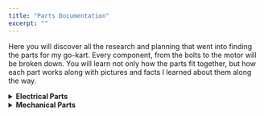 ```yaml
---
title: "Parts Documentation"
excerpt: ""
---
```


Here you will discover all the research and planning that went into finding the parts for my go-kart. Every component, from the bolts to the motor will be broken down. You will learn not only how the parts fit together, but how each part works along with pictures and facts I learned about them along the way.




<details>
<summary><b>Electrical Parts</b></summary>

<details>
<summary>DC Motor</summary>

<details>
<summary>What is a DC Motor?</summary>
A DC motor is the simplest kind of motor and has been used for decades due to their simplicity and low cost. There are two types of DC motors—the older brushed DC motors (BDC), and the newer and more efficient brushless DC motors (BLDC). First, let's understand how a BDC motor works. In the core of a BDC motor, there are permanent magnets. This is known as the stator, which remains in place. In the center, there is a commutator, which spins and has coils of wire. When current is induced into the coils, they create a magnetic field that interacts with the field of the stator. By reversing the polarity of the induced current into the coils at the right time, you can get the commutator to 'chase' the poles of the stator and thus spin. This current is controlled by the motor controller which we will discuss later. The reason the motor is brushed is that to deliver the current, metal brushes drag against the coils. This can inefficient, because over time the brushes wear down due to friction and general wear and tear, causing them to be less efficient. Thus a BDC is not as efficient as a BLDC at converting electrical energy into mechanical energy. Now let's examine how a BLDC solves the issues of a BDC. In a BLDC, the permanent magnet is now the commutator, and the coils are the stators. There are three coils. As current is induced in a coil, it will attract the magnet. At the same time, the coil behind it will energize in the opposite polarity, pushing the magnet away. As the magnet rotates, the coils are energized to carefully coordinate the rotation. To do so, a Hall Effect Sensor must be used, which is what makes BLDC motors more expensive and complicated. However, since the motor can use energy more efficiently, and does not suffer from the same energy losses that a BDC does, it is much more efficient and powerful.
</details>
<details>
<summary>The Part I Chose</summary>
When selecting an adequate motor, there were a few considerations I had to keep in mind. The first was the required voltage. I had already selected a 48V system, and thus could only choose motors that delivered peak power at 48V. Then, I had to select which company I wanted to purchase the motor from. After research, the company with a clear advantage was Motenergy. It delivered high quality and has a long history of creating innovative products. The next consideration was whether I wanted a brushed or brushless motor. In the end, cost was the deciding factor. While a BLDC would have been more powerful and efficient, the ocst was very high. Just for the motor it would have cost me somewhere around $1000, and I would still have to buy almost $1000 in supporting electronics. The cost of the kart would have been too much. Selecting this motor taught me an important lesson on the impact cost has on engineering. While there may have been a better option, I had to work within my budget, and therefore had to settle for a slightly worse part. Engineers face such constraints everyday, and I was glad I learned this lesson now. Now that I had slected a 48V BDC motor from Motenergy, I had to find the right model. Eventually, I settled on the ME-0909, which delivered 4.8 continuous kW at 100 amps, and 15kW for 30 seconds. The motor cost $550, and I was happy with the balance of power and cost.
</details>

</details>

<details>
<summary>Batteries</summary>

<details>
<summary>What is a Battery?</summary>
</details>
<details>
<summary>The Part I Chose</summary>
</details>

</details>

<details>
<summary>DC Motor Controller</summary>

<details>
<summary>What is a DC Motor Controller?</summary>
</details>
<details>
<summary>The Part I Chose</summary>
</details>

</details>

<details>
<summary>Electrical Contactor</summary>

<details>
<summary>What is an Electrical Contactor?</summary>
</details>
<details>
<summary>The Part I Chose</summary>
</details>

</details>

<details>
<summary>Fuse</summary>

<details>
<summary>What is a Fuse?</summary>
</details>
<details>
<summary>The Part I Chose</summary>
</details>

</details>

<details>
<summary>Pre-Charge Resistor</summary>

<details>
<summary>What is a Pre-Charge Resistor?</summary>
</details>
<details>
<summary>The Part I Chose</summary>
</details>

</details>

<details>
<summary>Diode</summary>

<details>
<summary>What is a Diode?</summary>
</details>
<details>
<summary>The Part I Chose</summary>
</details>

</details>

<details>
<summary>Fuse Holder</summary>

<details>
<summary>What is a Fuse Holder?</summary>
</details>
<details>
<summary>The Part I Chose</summary>
</details>

</details>

<details>
<summary>Throttle</summary>

<details>
<summary>What is a Pot Box Throttle?</summary>
</details>
<details>
<summary>The Part I Chose</summary>
</details>

</details>

<details>
<summary>Wiring</summary>

<details>
<summary>What is Wiring?</summary>
</details>
<details>
<summary>The Part I Chose</summary>
</details>

</details>

<details>
<summary>Switch</summary>

<details>
<summary>What is a Switch?</summary>
</details>
<details>
<summary>The Part I Chose</summary>
</details>

</details>

</details>


<details>
<summary><b>Mechanical Parts</b></summary>

<details>
<summary>Frame</summary>

<details>
<summary>What is a Go-Kart Frame?</summary>
</details>
<details>
<summary>The Part I Chose</summary>
</details>

</details>

<details>
<summary>Steering Assembly</summary>

<details>
<summary>What is a Steering Assembly?</summary>
</details>
<details>
<summary>The Part I Chose</summary>
</details>

</details>

<details>
<summary>Gear Assembly</summary>

<details>
<summary>What is a Gear Assembly?</summary>
</details>
<details>
<summary>The Part I Chose</summary>
</details>

</details>

<details>
<summary>Brakes</summary>

<details>
<summary>What are Brakes?</summary>
</details>
<details>
<summary>The Part I Chose</summary>
</details>

</details>

<details>
<summary>Pedals</summary>

<details>
<summary>What are Pedals?</summary>
</details>
<details>
<summary>The Part I Chose</summary>
</details>

</details>

</details>



